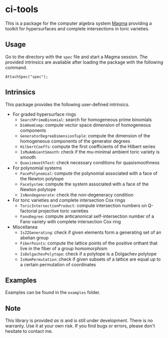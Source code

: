 # ci-tools
This is a package for the computer algebra system [Magma](http://magma.maths.usyd.edu.au/magma/)
providing a toolkit for hypersurfaces and complete intersections in toric varieties.

## Usage
Go to the directory with the `spec` file and start a Magma session.
The provided intrinsics are available after loading the package with the following command.
```
AttachSpec("spec");
```

## Intrinsics
This package provides the following user-defined intrinsics.

* For graded hypersurface rings
    * `SearchPrimeBinomial`: search for homogeneous prime binomials
    * `DimHomComp`: compute vector space dimension of homogeneous components
    * `GeneratorDegreeDimensionTuple`: compute the dimension of the homogeneous components of the generator degrees
    * `HilbertCoeffs`: compute the first coefficients of the Hilbert series
    * `IsMuAmbientSmooth`: check if the mu-minimal ambient toric variety is smooth
    * `QuasismoothTest`: check necessary conditions for quasismoothness
* For polynomial systems
    * `FacePolynomial`: compute the polynomial associated with a face of the Newton polytope
    * `FaceSystem`: compute the system associated with a face of the Newton polytope
    * `IsNondegenerate`: check the non-degeneracy condition
* For toric varieties and complete intersection Cox rings
    * `ToricIntersectionProduct`: compute intersection numbers on Q-factorial projective toric varieties
    * `FanoDegree`: compute anticanonical self-intersection number of a Fano variety with complete intersection Cox ring
* Miscellanea
    * `IsZZGenerating`: check if given elements form a generating set of an abelian group
    * `FiberPoints`: compute the lattice points of the positive orthant that live in the fiber of a group homomorphism
    * `IsDolgachevPolytope`: check if a polytope is a Dolgachev polytope
    * `IsHomPermutation`: check if given subsets of a lattice are equal up to a certain permutation of coordinates

## Examples
Examples can be found in the `examples` folder.

## Note
This library is provided _as is_ and is still under development.
There is no warranty. Use it at your own risk.
If you find bugs or errors, please don't hesitate to contact me. 
